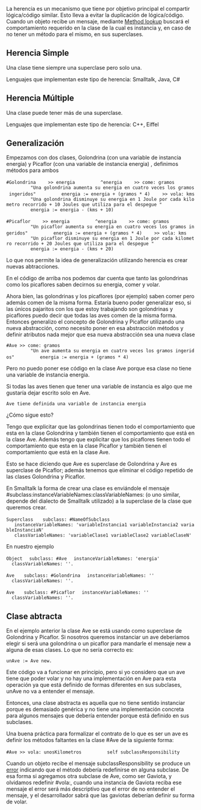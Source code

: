 La herencia es un mecanismo que tiene por objetivo principal el compartir lógica/código similar. Esto lleva a evitar la duplicación de lógica/código. Cuando un objeto recibe un mensaje, mediante [Method lookup](method-lookup.html) buscará el comportamiento requerido en la clase de la cual es instancia y, en caso de no tener un método para el mismo, en sus superclases.

Herencia Simple
---------------

Una clase tiene siempre una superclase pero solo una.

Lenguajes que implementan este tipo de herencia: Smalltalk, Java, C\#

Herencia Múltiple
-----------------

Una clase puede tener más de una superclase.

Lenguajes que implementan este tipo de herencia: C++, Eiffel

Generalización
--------------

Empezamos con dos clases, Golondrina (con una variable de instancia energia) y Picaflor (con una variable de instancia energia) , definimos métodos para ambos

`#Golondrina`
`    >> energia`
`         ^energia`
`    >> come: gramos`
`         "Una golondrina aumenta su energia en cuatro veces los gramos ingeridos"`
`         energia := energia + (gramos * 4)`
`    >> vola: kms`
`         "Una golondrina disminuye su energia en 1 Joule por cada kilometro recorrido + 10 Joules que utiliza para el despegue "`
`         energia := energia - (kms + 10)`

`#Picaflor`
`    >> energia`
`         ^energia`
`    >> come: gramos`
`         "Un picaflor aumenta su energia en cuatro veces los gramos ingeridos"`
`         energia := energia + (gramos * 4)`
`    >> vola: kms`
`         "Un picaflor disminuye su energia en 1 Joule por cada kilometro recorrido + 20 Joules que utiliza para el despegue "`
`         energia := energia - (kms + 20)`

Lo que nos permite la idea de generalización utilizando herencia es crear nuevas abtracciones.

En el código de arriba nos podemos dar cuenta que tanto las golondrinas como los picaflores saben decirnos su energia, comer y volar.

Ahora bien, las golondrinas y los picaflores (por ejemplo) saben comer pero además comen de la misma forma. Estaría bueno poder generalizar eso, si las únicos pajaritos con los que estoy trabajando son golondrinas y picaflores puedo decir que todas las aves comen de la misma forma. Entonces generalizo el concepto de Golondrina y Picaflor utilizando una nueva abstracción, como necesito poner en esa abstracción métodos y definir atributos nada mejor que esa nueva abstracción sea una nueva clase

`#Ave >> come: gramos`
`         "Un ave aumenta su energia en cuatro veces los gramos ingeridos"`
`         energia := energia + (gramos * 4)`

Pero no puedo poner ese código en la clase Ave porque esa clase no tiene una variable de instancia energia.

Si todas las aves tienen que tener una variable de instancia es algo que me gustaría dejar escrito solo en Ave.

`Ave tiene definida una variable de instancia energia`

¿Cómo sigue esto?

Tengo que explicitar que las golondrinas tienen todo el comportamiento que esta en la clase Golondrina y también tienen el comportamiento que está en la clase Ave. Además tengo que explicitar que los picaflores tienen todo el comportamiento que esta en la clase Picaflor y también tienen el comportamiento que está en la clase Ave.

Esto se hace diciendo que Ave es superclase de Golondrina y Ave es superclase de Picaflor; además tenemos que eliminar el código repetido de las clases Golondrina y Picaflor.

En Smalltalk la forma de crear una clase es enviándole el mensaje \#subclass:instanceVariableNames:classVariableNames: (o uno similar, depende del dialecto de Smalltalk utilizado) a la superclase de la clase que queremos crear.

`Superclass`
`   subclass: #NameOfSubclass`
`   instanceVariableNames: 'variableInstancia1 variableInstancia2 variableInstanciaN'`
`   classVariableNames: 'variableClase1 variableClase2 variableClaseN'`

En nuestro ejemplo

`Object`
`  subclass: #Ave`
`  instanceVariableNames: 'energia'`
`  classVariableNames: ''.`

`Ave `
`  subclass: #Golondrina`
`  instanceVariableNames: ''`
`  classVariableNames: ''.`

`Ave `
`  subclass: #Picaflor`
`  instanceVariableNames: ''`
`  classVariableNames: ''.`

Clase abtracta
--------------

En el ejemplo anterior la clase Ave se está usando como superclase de Golondrina y Picaflor. Si nosotros queremos instanciar un ave deberíamos elegir si será una golondrina o un picaflor para mandarle el mensaje new a alguna de esas clases. Lo que no sería correcto es:

`unAve := Ave new.`

Este código va a funcionar en principio, pero si yo considero que un ave tiene que poder volar y no hay una implementación en Ave para esta operación ya que está definido de formas diferentes en sus subclases, unAve no va a entender el mensaje.

Entonces, una clase abstracta es aquella que no tiene sentido instanciar porque es demasiado genérica y no tiene una implementación concreta para algunos mensajes que debería entender porque está definido en sus subclases.

Una buena práctica para formalizar el contrato de lo que es ser un ave es definir los métodos faltantes en la clase \#Ave de la siguiente forma:

`#Ave >> vola: unosKilometros`
`         self subclassResponsibility`

Cuando un objeto recibe el mensaje subclassResponsibility se produce un [error](manejo-de-errores.html) indicando que el método debería redefinirse en alguna subclase. De esa forma si agregamos otra subclase de Ave, como ser Gaviota, y olvidamos redefinir \#vola:, cuando una instancia de Gaviota reciba ese mensaje el error será más descriptivo que el error de no entender el mensaje, y el desarrollador sabrá que las gaviotas deberían definir su forma de volar.

